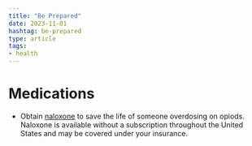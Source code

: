 ```yaml
---
title: "Be Prepared"
date: 2023-11-01
hashtag: be-prepared
type: article
tags:
- health
---
```


# Medications

* Obtain [naloxone](/naloxone) to save the life of someone overdosing on opiods. Naloxone is available without a subscription throughout the United States and may be covered under your insurance.  
